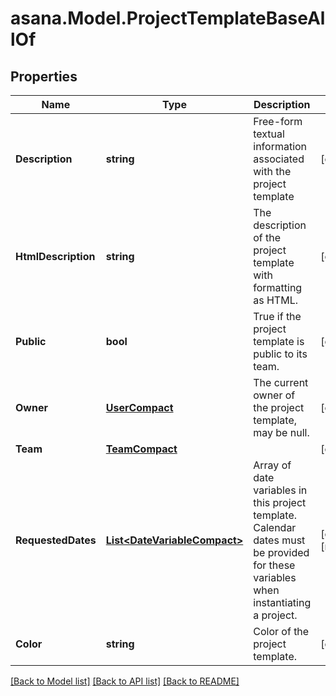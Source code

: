 
# asana.Model.ProjectTemplateBaseAllOf

## Properties

Name | Type | Description | Notes
------------ | ------------- | ------------- | -------------
**Description** | **string** | Free-form textual information associated with the project template | [optional] 
**HtmlDescription** | **string** | The description of the project template with formatting as HTML. | [optional] 
**Public** | **bool** | True if the project template is public to its team. | [optional] 
**Owner** | [**UserCompact**](UserCompact.md) | The current owner of the project template, may be null. | [optional] 
**Team** | [**TeamCompact**](TeamCompact.md) |  | [optional] 
**RequestedDates** | [**List&lt;DateVariableCompact&gt;**](DateVariableCompact.md) | Array of date variables in this project template. Calendar dates must be provided for these variables when instantiating a project. | [optional] [readonly] 
**Color** | **string** | Color of the project template. | [optional] 

[[Back to Model list]](../README.md#documentation-for-models)
[[Back to API list]](../README.md#documentation-for-api-endpoints)
[[Back to README]](../README.md)

